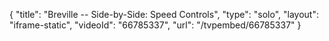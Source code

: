 {
    "title": "Breville -- Side-by-Side: Speed Controls",
    "type": "solo",
    "layout": "iframe-static",
    "videoId": "66785337",
    "url": "\/tvpembed\/66785337"
}